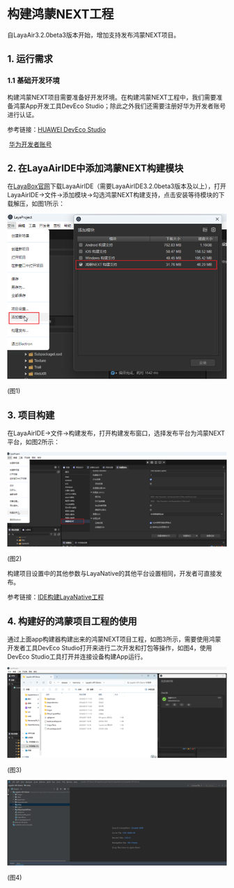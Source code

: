 # 构建鸿蒙NEXT工程

自LayaAir3.2.0beta3版本开始，增加支持发布鸿蒙NEXT项目。

## 1. 运行需求

### 1.1 基础开发环境

构建鸿蒙NEXT项目需要准备好开发环境。在构建鸿蒙NEXT工程中，我们需要准备鸿蒙App开发工具DevEco Studio；除此之外我们还需要注册好华为开发者账号进行认证。

参考链接：[HUAWEI DevEco Studio](https://developer.huawei.com/consumer/cn/deveco-studio/)

​                   [华为开发者账号](https://developer.huawei.com/consumer/cn/doc/start/introduction-0000001053446472)

## 2. 在LayaAirIDE中添加鸿蒙NEXT构建模块

在[LayaBox官网](https://layaair.com/#/engineDownload)下载LayaAirIDE（需要LayaAirIDE3.2.0beta3版本及以上），打开LayaAirIDE->文件->添加模块->勾选鸿蒙NEXT构建支持，点击安装等待模块的下载解压，如图1所示：

![](img/1.png) 

(图1)

## 3. 项目构建

在LayaAirIDE->文件->构建发布，打开构建发布窗口，选择发布平台为鸿蒙NEXT平台，如图2所示：

![](img/2.png) 

(图2)

构建项目设置中的其他参数与LayaNative的其他平台设置相同，开发者可直接发布。

参考链接：[IDE构建LayaNative工程](https://www.layaair.com/3.x/doc/released/native/build_Tool/readme.html)

## 4. 构建好的鸿蒙项目工程的使用

通过上面app构建器构建出来的鸿蒙NEXT项目工程，如图3所示，需要使用鸿蒙开发者工具DevEco Studio打开来进行二次开发和打包等操作，如图4，使用DevEco Studio工具打开并连接设备构建App运行。

![](img/3.png) 

(图3)

![](img/4.png) 

(图4)